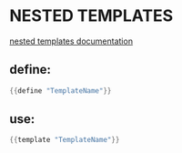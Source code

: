 # NESTED TEMPLATES

[nested templates documentation](https://godoc.org/text/template#hdr-Nested_template_definitions)

## define: 
``` Go
{{define "TemplateName"}}
```
## use: 
``` Go
{{template "TemplateName"}}
```
